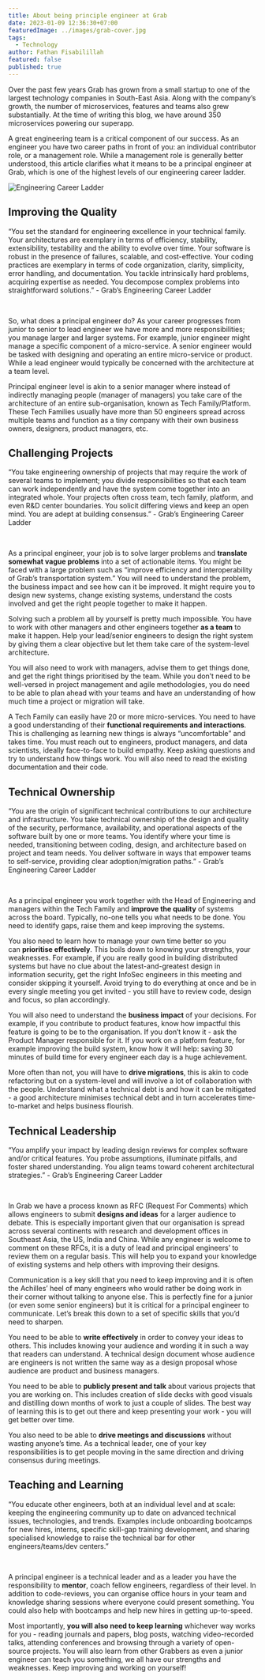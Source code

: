 ```yaml
---
title: About being principle engineer at Grab
date: 2023-01-09 12:36:30+07:00
featuredImage: ../images/grab-cover.jpg
tags:
  - Technology
author: Fathan Fisabilillah
featured: false
published: true
---
```

<!--StartFragment-->

Over the past few years Grab has grown from a small startup to one of the largest technology companies in South-East Asia. Along with the company’s growth, the number of microservices, features and teams also grew substantially. At the time of writing this blog, we have around 350 microservices powering our superapp.

A great engineering team is a critical component of our success. As an engineer you have two career paths in front of you: an individual contributor role, or a management role. While a management role is generally better understood, this article clarifies what it means to be a principal engineer at Grab, which is one of the highest levels of our engineering career ladder.

![Engineering Career Ladder](https://engineering.grab.com/img/about-being-a-principal-engineer-at-grab/image1.jpg)

## Improving the Quality

“You set the standard for engineering excellence in your technical family. Your architectures are exemplary in terms of efficiency, stability, extensibility, testability and the ability to evolve over time. Your software is robust in the presence of failures, scalable, and cost-effective. Your coding practices are exemplary in terms of code organization, clarity, simplicity, error handling, and documentation. You tackle intrinsically hard problems, acquiring expertise as needed. You decompose complex problems into straightforward solutions.” - Grab’s Engineering Career Ladder

 

So, what does a principal engineer do? As your career progresses from junior to senior to lead engineer we have more and more responsibilities; you manage larger and larger systems. For example, junior engineer might manage a specific component of a micro-service. A senior engineer would be tasked with designing and operating an entire micro-service or product. While a lead engineer would typically be concerned with the architecture at a team level.

Principal engineer level is akin to a senior manager where instead of indirectly managing people (manager of managers) you take care of the architecture of an entire sub-organisation, known as Tech Family/Platform. These Tech Families usually have more than 50 engineers spread across multiple teams and function as a tiny company with their own business owners, designers, product managers, etc.

## Challenging Projects

“You take engineering ownership of projects that may require the work of several teams to implement; you divide responsibilities so that each team can work independently and have the system come together into an integrated whole. Your projects often cross team, tech family, platform, and even R&D center boundaries. You solicit differing views and keep an open mind. You are adept at building consensus.” - Grab’s Engineering Career Ladder

 

As a principal engineer, your job is to solve larger problems and **translate somewhat vague problems** into a set of actionable items. You might be faced with a large problem such as “improve efficiency and interoperability of Grab’s transportation system.” You will need to understand the problem, the business impact and see how can it be improved. It might require you to design new systems, change existing systems, understand the costs involved and get the right people together to make it happen.

Solving such a problem all by yourself is pretty much impossible. You have to work with other managers and other engineers together **as a team** to make it happen. Help your lead/senior engineers to design the right system by giving them a clear objective but let them take care of the system-level architecture.  

You will also need to work with managers, advise them to get things done, and get the right things prioritised by the team. While you don’t need to be well-versed in project management and agile methodologies, you do need to be able to plan ahead with your teams and have an understanding of how much time a project or migration will take.

A Tech Family can easily have 20 or more micro-services. You need to have a good understanding of their **functional requirements and interactions**. This is challenging as learning new things is always “uncomfortable” and takes time. You must reach out to engineers, product managers, and data scientists, ideally face-to-face to build empathy. Keep asking questions and try to understand how things work. You will also need to read the existing documentation and their code.

## Technical Ownership

“You are the origin of significant technical contributions to our architecture and infrastructure. You take technical ownership of the design and quality of the security, performance, availability, and operational aspects of the software built by one or more teams. You identify where your time is needed, transitioning between coding, design, and architecture based on project and team needs. You deliver software in ways that empower teams to self-service, providing clear adoption/migration paths.” - Grab’s Engineering Career Ladder

 

As a principal engineer you work together with the Head of Engineering and managers within the Tech Family and **improve the quality** of systems across the board. Typically, no-one tells you what needs to be done. You need to identify gaps, raise them and keep improving the systems.

You also need to learn how to manage your own time better so you can **prioritise effectively**. This boils down to knowing your strengths, your weaknesses. For example, if you are really good in building distributed systems but have no clue about the latest-and-greatest design in information security, get the right InfoSec engineers in this meeting and consider skipping it yourself. Avoid trying to do everything at once and be in every single meeting you get invited - you still have to review code, design and focus, so plan accordingly.

You will also need to understand the **business impact** of your decisions. For example, if you contribute to product features, know how impactful this feature is going to be to the organisation. If you don’t know it - ask the Product Manager responsible for it. If you work on a platform feature, for example improving the build system, know how it will help: saving 30 minutes of build time for every engineer each day is a huge achievement.

More often than not, you will have to **drive migrations**, this is akin to code refactoring but on a system-level and will involve a lot of collaboration with the people. Understand what a technical debt is and how it can be mitigated - a good architecture minimises technical debt and in turn accelerates time-to-market and helps business flourish.

## Technical Leadership

“You amplify your impact by leading design reviews for complex software and/or critical features. You probe assumptions, illuminate pitfalls, and foster shared understanding. You align teams toward coherent architectural strategies.” - Grab’s Engineering Career Ladder

 

In Grab we have a process known as RFC (Request For Comments) which allows engineers to submit **designs and ideas** for a larger audience to debate. This is especially important given that our organisation is spread across several continents with research and development offices in Southeast Asia, the US, India and China. While any engineer is welcome to comment on these RFCs, it is a duty of lead and principal engineers’ to review them on a regular basis. This will help you to expand your knowledge of existing systems and help others with improving their designs.

Communication is a key skill that you need to keep improving and it is often the Achilles’ heel of many engineers who would rather be doing work in their corner without talking to anyone else. This is perfectly fine for a junior (or even some senior engineers) but it is critical for a principal engineer to communicate. Let’s break this down to a set of specific skills that you’d need to sharpen.

You need to be able to **write effectively** in order to convey your ideas to others. This includes knowing your audience and wording it in such a way that readers can understand. A technical design document whose audience are engineers is not written the same way as a design proposal whose audience are product and business managers.

You need to be able to **publicly present and talk** about various projects that you are working on. This includes creation of slide decks with good visuals and distilling down months of work to just a couple of slides. The best way of learning this is to get out there and keep presenting your work - you will get better over time.

You also need to be able to **drive meetings and discussions** without wasting anyone’s time. As a technical leader, one of your key responsibilities is to get people moving in the same direction and driving consensus during meetings.

## Teaching and Learning

“You educate other engineers, both at an individual level and at scale: keeping the engineering community up to date on advanced technical issues, technologies, and trends. Examples include onboarding bootcamps for new hires, interns, specific skill-gap training development, and sharing specialised knowledge to raise the technical bar for other engineers/teams/dev centers.”

 

A principal engineer is a technical leader and as a leader you have the responsibility to **mentor**, coach fellow engineers, regardless of their level. In addition to code-reviews, you can organise office hours in your team and knowledge sharing sessions where everyone could present something. You could also help with bootcamps and help new hires in getting up-to-speed.

Most importantly, **you will also need to keep learning** whichever way works for you - reading journals and papers, blog posts, watching video-recorded talks, attending conferences and browsing through a variety of open-source projects. You will also learn from other Grabbers as even a junior engineer can teach you something, we all have our strengths and weaknesses. Keep improving and working on yourself!

<!--EndFragment-->